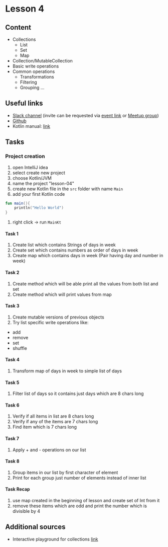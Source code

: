 # Lesson 4

## Content
- Collections
  - List
  - Set
  - Map
- Collection/MutableCollection
- Basic write operations
- Common operations
  - Transformations
  - Filtering
  - Grouping 
  ...

## Useful links
- [Slack channel](https://appport-academy.slack.com/) (invite can be requested via [event link](https://appport.cz/event/appport-academy/) or [Meetup group](https://www.meetup.com/Prague-Mobile-Development-Meetup/events/269765161/))
- [Github](https://github.com/Concur-Kotlin-Academy/academy2020)
- Kotlin manual: [link](https://kotlinlang.org/docs/reference/collections-overview.html)

## Tasks
### Project creation
1. open IntelliJ idea
1. select create new project
1. choose Kotlin/JVM
1. name the project "lesson-04"
1. create new Kotlin file in the `src` folder with name `Main`
1. add your first Kotlin code
```kotlin
fun main(){
    println("Hello World")
}
```
1. right click -> run `MainKt`

#### Task 1
1. Create list which contains Strings of days in week
1. Create set which contains numbers as order of days in week
1. Create map which contains days in week (Pair having day and number in week)

#### Task 2
1. Create method which will be able print all the values from both list and set
1. Create method which will print values from map

#### Task 3
1. Create mutable versions of previous objects
1. Try list specific write operations like:
  - add
  - remove
  - set
  - shuffle
  
#### Task 4
1. Transform map of days in week to simple list of days

#### Task 5
1. Filter list of days so it contains just days which are 8 chars long

#### Task 6
1. Verify if all items in list are 8 chars long
1. Verify if any of the items are 7 chars long
1. Find item which is 7 chars long

#### Task 7
1. Apply + and - operations on our list

#### Task 8
1. Group items in our list by first character of element
1. Print for each group just number of elements instead of inner list

#### Task Recap
1. use map created in the beginning of lesson and create set of Int from it
1. remove these items which are odd and print the number which is divisible by 4

## Additional sources
- Interactive playground for collections [link](https://play.kotlinlang.org/koans/Collections/Introduction/Task.kt)
